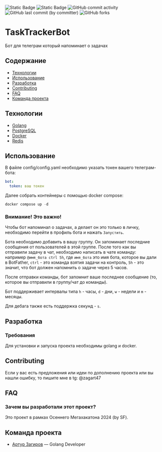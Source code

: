 ![Static Badge](https://img.shields.io/badge/%D1%81%D1%82%D0%B0%D1%82%D1%83%D1%81-%D0%B3%D0%BE%D1%82%D0%BE%D0%B2-blue)
![Static Badge](https://img.shields.io/badge/GO-1.23-blue)
![GitHub commit activity](https://img.shields.io/github/commit-activity/w/zagart47/tasktrackerbot)
![GitHub last commit (by committer)](https://img.shields.io/github/last-commit/zagart47/tasktrackerbot)
![GitHub forks](https://img.shields.io/github/forks/zagart47/tasktrackerbot)

# TaskTrackerBot 
Бот для телеграм который напоминает о задачах

## Содержание
- [Технологии](#технологии)
- [Использование](#использование)
- [Разработка](#разработка)
- [Contributing](#contributing)
- [FAQ](#faq)
- [Команда проекта](#команда-проекта)

## Технологии
- [Golang](https://go.dev/)
- [PostgreSQL](https://www.postgresql.org/)
- [Docker](https://www.docker.com/)
- [Redis](https://redis.io/)

## Использование
В файле config/config.yaml необходимо указать токен вашего телеграм-бота:
```yaml
bot:
  token: ваш токен
```
Далее собрать контейнеры с помощью docker compose:
```powershell
docker compose up -d
```
### Внимание! Это важно!
Чтобы бот напоминал о задачах, а делает он это только в личку, необходимо перейти в профиль бота и нажать `Запустить`.

Бота необходимо добавить в вашу группу. Он запоминает последние сообщения от пользователей в этой группе.
После того как вы отправили задачу в чат, необходимо написать в чате команду:
например `@имя_бота ctrl 5h`, где `имя_бота` это имя бота, которое вы дали в BotFather, `ctrl` - это команда взятия 
задачи на контроль, `5h` - это значит, что бот должен напомнить о задаче через 5 часов. 

После отправки команды, бот запомнит ваше последнее сообщение
(то, которое вы отправили в группу/чат до команды).

Бот поддерживает интервалы типа `h` - часы, `d` - дни, `w` - недели и `m` - месяцы.

Для дебага также есть поддержка секунд - `s`.

## Разработка

### Требования
Для установки и запуска проекта необходимы golang и docker.

## Contributing
Если у вас есть предложения или идеи по дополнению проекта или вы нашли ошибку, то пишите мне в tg: @zagart47

## FAQ
### Зачем вы разработали этот проект?
Это проект в рамках Осеннего Мегахакатона 2024 (by SF).

## Команда проекта
- [Артур Загиров](https://t.me/zagart47) — Golang Developer


